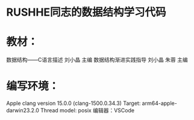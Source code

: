 # RUSHHE同志的数据结构学习代码
# 教材：
数据结构——C语言描述 刘小晶 主编
数据结构渐进实践指导 刘小晶 朱蓉 主编
# 编写环境：
Apple clang version 15.0.0 (clang-1500.0.34.3)
Target: arm64-apple-darwin23.2.0
Thread model: posix
编辑器：VSCode
